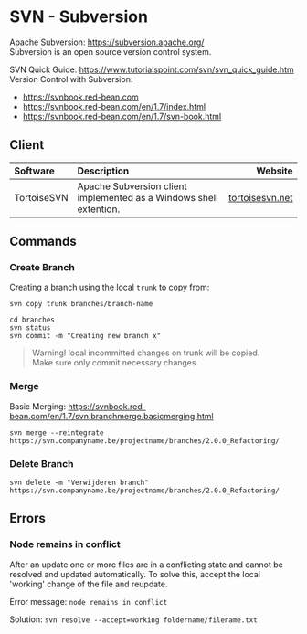 # SVN - Subversion

Apache Subversion: https://subversion.apache.org/  
Subversion is an open source version control system.

SVN Quick Guide: https://www.tutorialspoint.com/svn/svn_quick_guide.htm  
Version Control with Subversion: 
- https://svnbook.red-bean.com  
- https://svnbook.red-bean.com/en/1.7/index.html  
- https://svnbook.red-bean.com/en/1.7/svn-book.html  

## Client

| Software | Description    | Website  |
| :------- | :------------- | -------: |
| TortoiseSVN | Apache Subversion client implemented as a Windows shell extention. | [tortoisesvn.net](https://tortoisesvn.net) |

## Commands

### Create Branch

Creating a branch using the local `trunk` to copy from:
```
svn copy trunk branches/branch-name

cd branches
svn status 
svn commit -m "Creating new branch x"
```
> Warning! local incommitted changes on trunk will be copied.  
> Make sure only commit necessary changes.


### Merge

Basic Merging: https://svnbook.red-bean.com/en/1.7/svn.branchmerge.basicmerging.html

`svn merge --reintegrate https://svn.companyname.be/projectname/branches/2.0.0_Refactoring/`

### Delete Branch

`svn delete -m "Verwijderen branch" https://svn.companyname.be/projectname/branches/2.0.0_Refactoring/`

## Errors

### Node remains in conflict

After an update one or more files are in a conflicting state and cannot be resolved and updated automatically. To solve this, accept the local 'working' change of the file and reupdate.

Error message: `node remains in conflict`

Solution: 
`svn resolve --accept=working foldername/filename.txt`